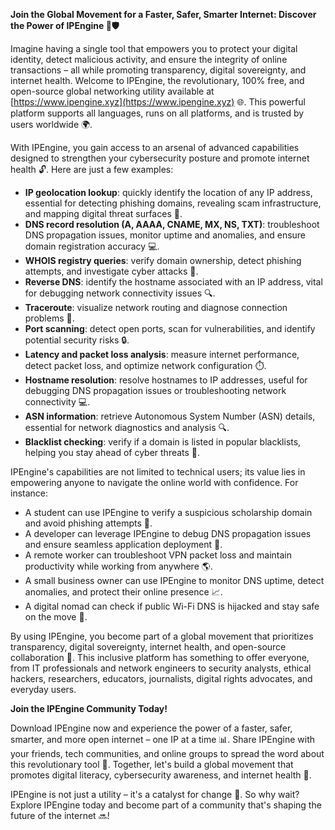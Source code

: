 **Join the Global Movement for a Faster, Safer, Smarter Internet: Discover the Power of IPEngine 🚀🛡️**

Imagine having a single tool that empowers you to protect your digital identity, detect malicious activity, and ensure the integrity of online transactions – all while promoting transparency, digital sovereignty, and internet health. Welcome to IPEngine, the revolutionary, 100% free, and open-source global networking utility available at [https://www.ipengine.xyz](https://www.ipengine.xyz) 🌐. This powerful platform supports all languages, runs on all platforms, and is trusted by users worldwide 🌍.

With IPEngine, you gain access to an arsenal of advanced capabilities designed to strengthen your cybersecurity posture and promote internet health 🔓. Here are just a few examples:

*   **IP geolocation lookup**: quickly identify the location of any IP address, essential for detecting phishing domains, revealing scam infrastructure, and mapping digital threat surfaces 📍.
*   **DNS record resolution (A, AAAA, CNAME, MX, NS, TXT)**: troubleshoot DNS propagation issues, monitor uptime and anomalies, and ensure domain registration accuracy 💻.
*   **WHOIS registry queries**: verify domain ownership, detect phishing attempts, and investigate cyber attacks 📝.
*   **Reverse DNS**: identify the hostname associated with an IP address, vital for debugging network connectivity issues 🔍.
*   **Traceroute**: visualize network routing and diagnose connection problems 🚗.
*   **Port scanning**: detect open ports, scan for vulnerabilities, and identify potential security risks 🔒.
*   **Latency and packet loss analysis**: measure internet performance, detect packet loss, and optimize network configuration ⏱️.
*   **Hostname resolution**: resolve hostnames to IP addresses, useful for debugging DNS propagation issues or troubleshooting network connectivity 💻.
*   **ASN information**: retrieve Autonomous System Number (ASN) details, essential for network diagnostics and analysis 🔍.
*   **Blacklist checking**: verify if a domain is listed in popular blacklists, helping you stay ahead of cyber threats 🚨.

IPEngine's capabilities are not limited to technical users; its value lies in empowering anyone to navigate the online world with confidence. For instance:

*   A student can use IPEngine to verify a suspicious scholarship domain and avoid phishing attempts 💼.
*   A developer can leverage IPEngine to debug DNS propagation issues and ensure seamless application deployment 🚀.
*   A remote worker can troubleshoot VPN packet loss and maintain productivity while working from anywhere 🌎.
*   A small business owner can use IPEngine to monitor DNS uptime, detect anomalies, and protect their online presence 📈.
*   A digital nomad can check if public Wi-Fi DNS is hijacked and stay safe on the move 🛫️.

By using IPEngine, you become part of a global movement that prioritizes transparency, digital sovereignty, internet health, and open-source collaboration 🌟. This inclusive platform has something to offer everyone, from IT professionals and network engineers to security analysts, ethical hackers, researchers, educators, journalists, digital rights advocates, and everyday users.

**Join the IPEngine Community Today!**

Download IPEngine now and experience the power of a faster, safer, smarter, and more open internet – one IP at a time 📊. Share IPEngine with your friends, tech communities, and online groups to spread the word about this revolutionary tool 🔗. Together, let's build a global movement that promotes digital literacy, cybersecurity awareness, and internet health 💪.

IPEngine is not just a utility – it's a catalyst for change 🌈. So why wait? Explore IPEngine today and become part of a community that's shaping the future of the internet 🔜!